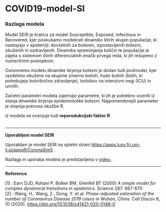 # COVID19-model-SI


### Razlaga modela

Model SEIR je kratica za model Susceptible, Exposed, Infectious in Recovered, kjer poskušamo modelirati dinamiko štirih skupin populacije, ki nastopajo v epidemiji: dovzetnih za bolezen, izpostavljenih bolezni, okuženih in ozdravljenih. Dinamika spreminjanja količin te populacije je zajeta s sistemom štirih diferencialnih enačb prvega reda, ki jih rešujemo z numeričnim postopkom.

Osnovnemu modelu dinamike širjenja bolezni je dodan tudi podmodel, kjer razdelimo okužene na skupine zmerno bolnih, hudo bolnih (tistih, ki potrebujejo bolnišnično zdravljenje), bolnikov na intenzivni negi (ICU) in umrlih.

Začetni parametri modela zajemajo parametre, ki jih je potrebno oceniti iz stanja dinamike širjenja epidemiološke bolezni. Najpomembnejši parameter je stopnja prenosa okužbe R.

Iz modela se ocenjuje tudi **reporodukcijski faktor R**. 
<br><br>




<hr />
<strong>Uporabljeni model SEIR</strong>

Uporabljen je model SEIR na spletni strani <a href="https://apps.lusy.fri.uni-lj.si/appsR/CoronaSim5/" target="_blank"> https://apps.lusy.fri.uni-lj.si/appsR/CoronaSim5 </a>.

Razlaga in uporaba modela je predstavljena v <a href="https://youtu.be/WkFdWRNAM8s" target="_blank"> videu </a>.


<hr />
<!-- <strong>Določitev parametrov modela</strong> -->

<!-- Parametri modela so določeni s prileganjem dejanskih podatkov o hospitaliziranih, bolnikov na intenzivni negi in smrti v razmerju 0.1:0.5:0.5. -->
<!-- Kriterijska funkcija je minimizacija vsote kvadratov relativnih napak, tako kot se uporablja pri izračunu hi-kvadrat statistike. -->

<!-- Izvedena je tudi metoda večkratnega vzorčenja (ang. bootstrapping) za določitev intervalov zaupanja (95% CI). -->

<!-- <hr /> -->

<strong>Reference</strong>

[1] : Earn DJD, Rohani P, Bolker BM, Grenfell BT (2000) <i>A simple model for complex dynamical transitions in epidemics.</i> Science 287: 667-670 <br>
[2] : Wang, H., Wang, Z., Dong, Y. et al. <i>Phase-adjusted estimation of the number of Coronavirus Disease 2019 cases in Wuhan, China.</i> Cell Discov 6, 10 (2020). https://doi.org/10.1038/s41421-020-0148-0
